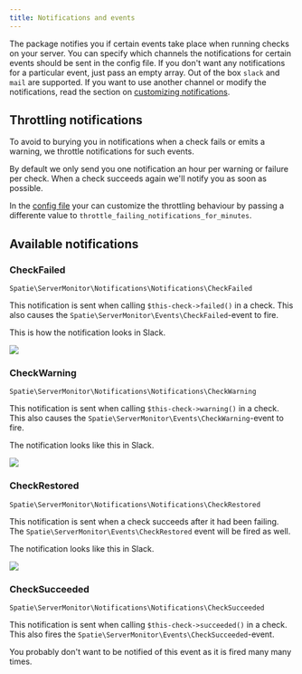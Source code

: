 ```yaml
---
title: Notifications and events
---
```


The package notifies you if certain events take place when running checks on your server. You can specify which channels the notifications for certain events should be sent in the config file. If you don't want any notifications for a particular event, just pass an empty array. Out of the box `slack` and `mail` are supported. If you want to use another channel or modify the notifications, read the section on [customizing notifications](https://docs.spatie.be/laravel-uptime-monitor/v1/advanced-usage/customizing-notifications).

## Throttling notifications

To avoid to burying you in notifications when a check fails or emits a warning, we throttle notifications for such events.

By default we only send you one notification an hour per warning or failure per check. When a check succeeds again we'll notify you as soon as possible.

In the [config file](https://docs.spatie.be/laravel-server-monitor/v1/installation-and-setup) your can customize the throttling behaviour by passing a differente value to `throttle_failing_notifications_for_minutes`.

## Available notifications

### CheckFailed

`Spatie\ServerMonitor\Notifications\Notifications\CheckFailed`

This notification is sent when calling `$this-check->failed()` in a check. This also causes the `Spatie\ServerMonitor\Events\CheckFailed`-event to fire.

This is how the notification looks in Slack.

<img src="/images/server-monitor/check-failed.jpg" />

### CheckWarning

`Spatie\ServerMonitor\Notifications\Notifications\CheckWarning`

This notification is sent when calling `$this-check->warning()` in a check. This also causes the `Spatie\ServerMonitor\Events\CheckWarning`-event to fire.

The notification looks like this in Slack.

<img src="/images/server-monitor/check-warning.jpg" />

### CheckRestored

`Spatie\ServerMonitor\Notifications\Notifications\CheckRestored`

This notification is sent when a check succeeds after it had been failing. The 
`Spatie\ServerMonitor\Events\CheckRestored` event will be fired as well.

The notification looks like this in Slack.

<img src="/images/server-monitor/check-restored.jpg" />

### CheckSucceeded

`Spatie\ServerMonitor\Notifications\Notifications\CheckSucceeded`

This notification is sent when calling `$this-check->succeeded()` in a check. This also fires the `Spatie\ServerMonitor\Events\CheckSucceeded`-event.

You probably don't want to be notified of this event as it is fired many many times. 
